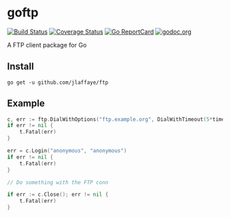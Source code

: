 # goftp #

[![Build Status](https://travis-ci.org/jlaffaye/ftp.svg?branch=master)](https://travis-ci.org/jlaffaye/ftp)
[![Coverage Status](https://coveralls.io/repos/jlaffaye/ftp/badge.svg?branch=master&service=github)](https://coveralls.io/github/jlaffaye/ftp?branch=master)
[![Go ReportCard](http://goreportcard.com/badge/jlaffaye/ftp)](http://goreportcard.com/report/jlaffaye/ftp)
[![godoc.org](https://godoc.org/github.com/jlaffaye/ftp?status.svg)](http://godoc.org/github.com/jlaffaye/ftp)

A FTP client package for Go

## Install ##

```
go get -u github.com/jlaffaye/ftp
```

## Example ##

```go
c, err := ftp.DialWithOptions("ftp.example.org", DialWithTimeout(5*time.Second))
if err != nil {
    t.Fatal(err)
}

err = c.Login("anonymous", "anonymous")
if err != nil {
    t.Fatal(err)
}

// Do something with the FTP conn

if err := c.Close(); err != nil {
    t.Fatal(err)
}
```
